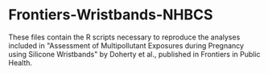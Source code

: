 # Frontiers-Wristbands-NHBCS
These files contain the R scripts necessary to reproduce the analyses included in "Assessment of Multipollutant Exposures during Pregnancy using Silicone Wristbands" by Doherty et al., published in Frontiers in Public Health.
